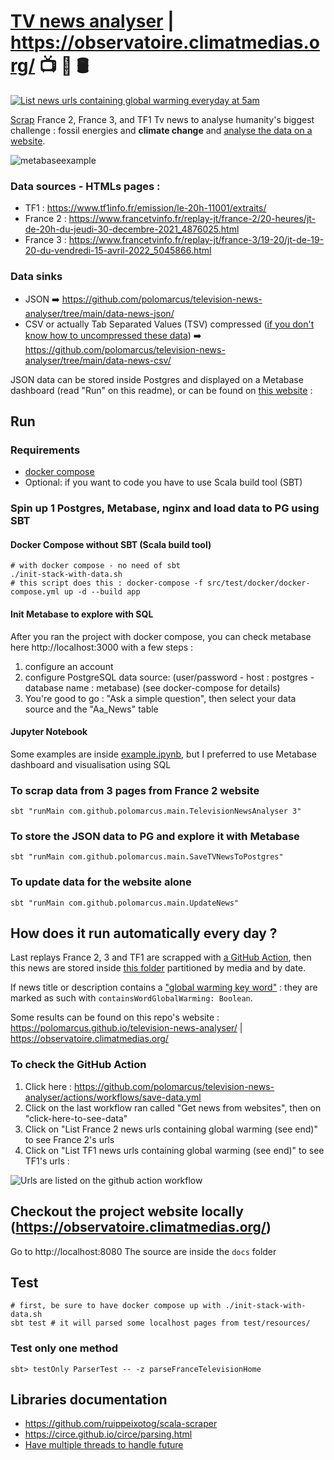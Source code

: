 # [TV news analyser](https://polomarcus.github.io/television-news-analyser/) | https://observatoire.climatmedias.org/ 📺 🔬 🛢️
[![List news urls containing global warming everyday at 5am](https://github.com/polomarcus/television-news-analyser/actions/workflows/save-data.yml/badge.svg)](https://github.com/polomarcus/television-news-analyser/actions/workflows/save-data.yml)

[Scrap](https://en.wikipedia.org/wiki/Data_scraping) France 2, France 3, and TF1 Tv news to analyse humanity's biggest challenge : fossil energies and **climate change** and [analyse the data on a website](https://polomarcus.github.io/television-news-analyser/).

![metabaseexample](https://user-images.githubusercontent.com/4059615/203794161-12fa4267-252f-41a5-af26-d0cad55eceed.png)


### Data sources - HTMLs pages :
* TF1 : https://www.tf1info.fr/emission/le-20h-11001/extraits/
* France 2 : https://www.francetvinfo.fr/replay-jt/france-2/20-heures/jt-de-20h-du-jeudi-30-decembre-2021_4876025.html
* France 3 : https://www.francetvinfo.fr/replay-jt/france-3/19-20/jt-de-19-20-du-vendredi-15-avril-2022_5045866.html

### Data sinks
* JSON ➡️ https://github.com/polomarcus/television-news-analyser/tree/main/data-news-json/
* CSV or actually Tab Separated Values (TSV) compressed ([if you don't know how to uncompressed these data](https://www.wikihow.com/Extract-a-Gz-File)) ➡️️ https://github.com/polomarcus/television-news-analyser/tree/main/data-news-csv/

JSON data can be stored inside Postgres and displayed on a Metabase dashboard (read "Run" on this readme), or can be found on [this website](https://observatoire.climatmedias.org/) :

## Run

### Requirements
* [docker compose](https://docs.docker.com/compose/install/)
* Optional: if you want to code you have to use Scala build tool (SBT)

###  Spin up 1 Postgres, Metabase, nginx and load data to PG using SBT
#### Docker Compose without SBT (Scala build tool)
```
# with docker compose - no need of sbt
./init-stack-with-data.sh
# this script does this : docker-compose -f src/test/docker/docker-compose.yml up -d --build app
```

#### Init Metabase to explore with SQL
After you ran the project with docker compose, you can check metabase here http://localhost:3000 with a few steps :
1. configure an account
2. configure PostgreSQL data source: (user/password - host : postgres - database name : metabase) (see docker-compose for details)
3. You're good to go : "Ask a simple question", then select your data source and the "Aa_News" table

#### Jupyter Notebook
Some examples are inside [example.ipynb](https://github.com/polomarcus/television-news-analyser/blob/main/example.ipynb), but I preferred to use Metabase dashboard and visualisation using SQL

### To scrap data from 3 pages from France 2 website
```
sbt "runMain com.github.polomarcus.main.TelevisionNewsAnalyser 3"
```

### To store the JSON data to PG and explore it with Metabase
```
sbt "runMain com.github.polomarcus.main.SaveTVNewsToPostgres"
```

### To update data for the website alone
```
sbt "runMain com.github.polomarcus.main.UpdateNews"
```

## How does it run automatically every day ?
Last replays France 2, 3 and TF1 are scrapped with [a GitHub Action](https://github.com/polomarcus/television-news-analyser/actions/workflows/save-data.yml), then this news are stored inside [this folder](️https://github.com/polomarcus/television-news-analyser/tree/main/data-news-json/) partitioned by media and by date.

If news title or description contains a ["global warming key word"](https://github.com/polomarcus/television-news-analyser/blob/main/src/main/scala/com/github/polomarcus/utils/TextService.scala#L9) : they are marked as such with `containsWordGlobalWarming: Boolean`.

Some results can be found on this repo's website : https://polomarcus.github.io/television-news-analyser/ | https://observatoire.climatmedias.org/

### To check the GitHub Action
1. Click here : https://github.com/polomarcus/television-news-analyser/actions/workflows/save-data.yml
2. Click on the last workflow ran called "Get news from websites", then on "click-here-to-see-data"
3. Click on "List France 2 news urls containing global warming (see end)" to see France 2's urls
4. Click on "List TF1 news urls containing global warming (see end)" to see TF1's urls :

![Urls are listed on the github action workflow](https://user-images.githubusercontent.com/4059615/151147733-3313174a-e2fd-486e-85e7-81272ec0957c.png)

## Checkout the project website locally (https://observatoire.climatmedias.org/)
Go to http://localhost:8080
The source are inside the `docs` folder

## Test
```
# first, be sure to have docker compose up with ./init-stack-with-data.sh
sbt test # it will parsed some localhost pages from test/resources/
```

### Test only one method
```
sbt> testOnly ParserTest -- -z parseFranceTelevisionHome
```

## Libraries documentation
* https://github.com/ruippeixotog/scala-scraper
* https://circe.github.io/circe/parsing.html
* [Have multiple threads to handle future](http://stackoverflow.com/questions/15285284/how-to-configure-a-fine-tuned-thread-pool-for-futures)
